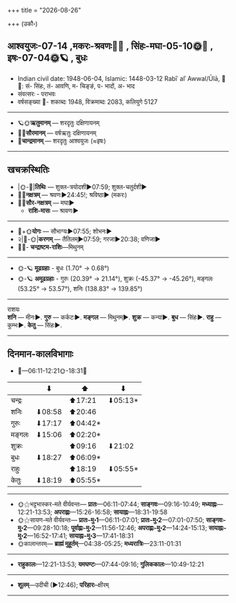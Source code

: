 +++
title = "2026-08-26"

+++
(उकौ॰)
## आश्वयुजः-07-14  ,मकरः-श्रवणः🌛🌌  ,  सिंहः-मघा-05-10🌞🌌  ,  इषः-07-04🌞🪐  , बुधः
- Indian civil date: 1948-06-04, Islamic: 1448-03-12 Rabīʿ alʾ Awwal/Ūlā, 🌌🌞: सं- सिंहः, तं- आवणि, म- चिङ्ङं, प- भादों, अ- भाद
- संवत्सरः - पराभवः
- वर्षसङ्ख्या 🌛- शकाब्दः 1948, विक्रमाब्दः 2083, कलियुगे 5127
___________________
- 🪐🌞**ऋतुमानम्** — शरदृतुः दक्षिणायनम्
- 🌌🌞**सौरमानम्** — वर्षऋतुः दक्षिणायनम्
- 🌛**चान्द्रमानम्** — शरदृतुः आश्वयुजः (≈इषः)
___________________


## खचक्रस्थितिः
- |🌞-🌛|**तिथिः** — शुक्ल-त्रयोदशी►07:59; शुक्ल-चतुर्दशी►  
- 🌌🌛**नक्षत्रम्** — श्रवणः►24:45!; श्रविष्ठा► (मकरः)  
- 🌌🌞**सौर-नक्षत्रम्** — मघा►  
  - **राशि-मासः** — श्रावणः► 
___________________
- 🌛+🌞**योगः** — सौभाग्यः►07:55; शोभनः►  
- २|🌛-🌞|**करणम्** — तैतिलम्►07:59; गरजा►20:38; वणिजा►  
- 🌌🌛- **चन्द्राष्टम-राशिः**—मिथुनम्  
___________________
- 🌞-🪐 **मूढग्रहाः** - बुधः (1.70° → 0.68°)
- 🌞-🪐 **अमूढग्रहाः** - गुरुः (20.39° → 21.14°), शुक्रः (-45.37° → -45.26°), मङ्गलः (53.25° → 53.57°), शनिः (138.83° → 139.85°)
___________________
राशयः  
**शनि** — मीनः►. **गुरु** — कर्कटः►. **मङ्गल** — मिथुनम्►. **शुक्र** — कन्या►. **बुध** — सिंहः►. **राहु** — कुम्भः►. **केतु** — सिंहः►. 
___________________


## दिनमान-कालविभागाः
- 🌅—06:11-12:21🌞-18:31🌇  

|      |⬇     |⬆     |⬇     |
|------|-----|-----|------|
|चन्द्रः|     |⬆17:21 |⬇05:13*|
|शनिः   |⬇08:58 |⬆20:46 |     |
|गुरुः  |⬇17:17 |⬆04:42*|     |
|मङ्गलः |⬇15:06 |⬆02:20*|     |
|शुक्रः |     |⬆09:16 |⬇21:02 |
|बुधः   |⬇18:27 |⬆06:09*|     |
|राहुः  |     |⬆18:19 |⬇05:55*|
|केतुः  |⬇18:19 |⬆05:55*|     |
___________________
- 🌞⚝भट्टभास्कर-मते वीर्यवन्तः— **प्रातः**—06:11-07:44; **साङ्गवः**—09:16-10:49; **मध्याह्नः**—12:21-13:53; **अपराह्णः**—15:26-16:58; **सायाह्नः**—18:31-19:58  
- 🌞⚝सायण-मते वीर्यवन्तः— **प्रातः-मु॰1**—06:11-07:01; **प्रातः-मु॰2**—07:01-07:50; **साङ्गवः-मु॰2**—09:28-10:18; **पूर्वाह्णः-मु॰2**—11:56-12:46; **अपराह्णः-मु॰2**—14:24-15:13; **सायाह्नः-मु॰2**—16:52-17:41; **सायाह्नः-मु॰3**—17:41-18:31  
- 🌞कालान्तरम्— **ब्राह्मं मुहूर्तम्**—04:38-05:25; **मध्यरात्रिः**—23:11-01:31  
___________________
- **राहुकालः**—12:21-13:53; **यमघण्टः**—07:44-09:16; **गुलिककालः**—10:49-12:21  
___________________
- **शूलम्**—उदीची (►12:46); **परिहारः**–क्षीरम्  
___________________
